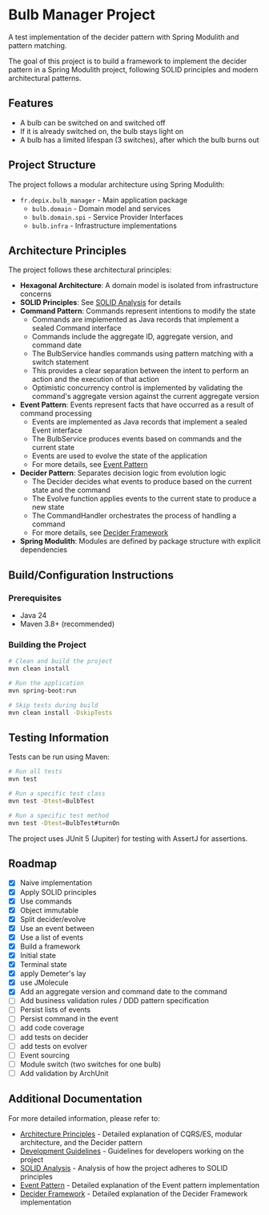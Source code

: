 # Bulb Manager Project

A test implementation of the decider pattern with Spring Modulith and pattern matching.

The goal of this project is to build a framework to implement the decider pattern in a Spring Modulith project, following SOLID principles and modern architectural patterns.

## Features

- A bulb can be switched on and switched off
- If it is already switched on, the bulb stays light on
- A bulb has a limited lifespan (3 switches), after which the bulb burns out

## Project Structure

The project follows a modular architecture using Spring Modulith:

- `fr.depix.bulb_manager` - Main application package
    - `bulb.domain` - Domain model and services
    - `bulb.domain.spi` - Service Provider Interfaces
    - `bulb.infra` - Infrastructure implementations

## Architecture Principles

The project follows these architectural principles:

- **Hexagonal Architecture**: A domain model is isolated from infrastructure concerns
- **SOLID Principles**: See [SOLID Analysis](docs/SOLID_analysis.md) for details
- **Command Pattern**: Commands represent intentions to modify the state
    - Commands are implemented as Java records that implement a sealed Command interface
    - Commands include the aggregate ID, aggregate version, and command date
    - The BulbService handles commands using pattern matching with a switch statement
    - This provides a clear separation between the intent to perform an action and the execution of that action
    - Optimistic concurrency control is implemented by validating the command's aggregate version against the current aggregate version
- **Event Pattern**: Events represent facts that have occurred as a result of command processing
    - Events are implemented as Java records that implement a sealed Event interface
    - The BulbService produces events based on commands and the current state
    - Events are used to evolve the state of the application
    - For more details, see [Event Pattern](docs/event_pattern.md)
- **Decider Pattern**: Separates decision logic from evolution logic
    - The Decider decides what events to produce based on the current state and the command
    - The Evolve function applies events to the current state to produce a new state
    - The CommandHandler orchestrates the process of handling a command
    - For more details, see [Decider Framework](docs/decider_framework.md)
- **Spring Modulith**: Modules are defined by package structure with explicit dependencies

## Build/Configuration Instructions

### Prerequisites

- Java 24
- Maven 3.8+ (recommended)

### Building the Project

```bash
# Clean and build the project
mvn clean install

# Run the application
mvn spring-boot:run

# Skip tests during build
mvn clean install -DskipTests
```

## Testing Information

Tests can be run using Maven:

```bash
# Run all tests
mvn test

# Run a specific test class
mvn test -Dtest=BulbTest

# Run a specific test method
mvn test -Dtest=BulbTest#turnOn
```

The project uses JUnit 5 (Jupiter) for testing with AssertJ for assertions.

## Roadmap

- [X] Naive implementation
- [X] Apply SOLID principles
- [X] Use commands
- [X] Object immutable
- [X] Split decider/evolve
- [X] Use an event between
- [X] Use a list of events
- [X] Build a framework
- [X] Initial state
- [X] Terminal state
- [X] apply Demeter's lay
- [X] use JMolecule
- [X] Add an aggregate version and command date to the command
- [ ] Add business validation rules / DDD pattern specification
- [ ] Persist lists of events
- [ ] Persist command in the event
- [ ] add code coverage
- [ ] add tests on decider
- [ ] add tests on evolver
- [ ] Event sourcing
- [ ] Module switch (two switches for one bulb)
- [ ] Add validation by ArchUnit

## Additional Documentation

For more detailed information, please refer to:

- [Architecture Principles](docs/architecture_principles.md) - Detailed explanation of CQRS/ES, modular architecture, and the Decider pattern
- [Development Guidelines](docs/guidelines.md) - Guidelines for developers working on the project
- [SOLID Analysis](docs/SOLID_analysis.md) - Analysis of how the project adheres to SOLID principles
- [Event Pattern](docs/event_pattern.md) - Detailed explanation of the Event pattern implementation
- [Decider Framework](docs/decider_framework.md) - Detailed explanation of the Decider Framework implementation
